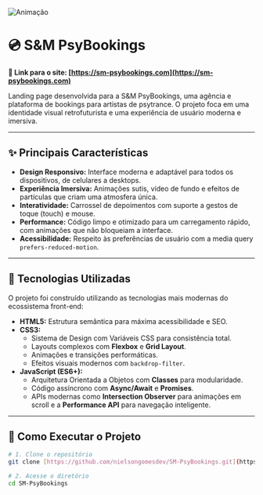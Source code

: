 ![Animação](https://github.com/user-attachments/assets/39234b4e-fffe-48c4-9c19-37c86029fbb3)

# 💿 S&M PsyBookings

**🔗 Link para o site: [https://sm-psybookings.com](https://sm-psybookings.com)**

Landing page desenvolvida para a S&M PsyBookings, uma agência e plataforma de bookings para artistas de psytrance. O projeto foca em uma identidade visual retrofuturista e uma experiência de usuário moderna e imersiva.

---

## ✨ Principais Características

* **Design Responsivo:** Interface moderna e adaptável para todos os dispositivos, de celulares a desktops.
* **Experiência Imersiva:** Animações sutis, vídeo de fundo e efeitos de partículas que criam uma atmosfera única.
* **Interatividade:** Carrossel de depoimentos com suporte a gestos de toque (touch) e mouse.
* **Performance:** Código limpo e otimizado para um carregamento rápido, com animações que não bloqueiam a interface.
* **Acessibilidade:** Respeito às preferências de usuário com a media query `prefers-reduced-motion`.

---

## 🚀 Tecnologias Utilizadas

O projeto foi construído utilizando as tecnologias mais modernas do ecossistema front-end:

* **HTML5:** Estrutura semântica para máxima acessibilidade e SEO.
* **CSS3:**
    * Sistema de Design com Variáveis CSS para consistência total.
    * Layouts complexos com **Flexbox** e **Grid Layout**.
    * Animações e transições performáticas.
    * Efeitos visuais modernos com `backdrop-filter`.
* **JavaScript (ES6+):**
    * Arquitetura Orientada a Objetos com **Classes** para modularidade.
    * Código assíncrono com **Async/Await** e **Promises**.
    * APIs modernas como **Intersection Observer** para animações em scroll e a **Performance API** para navegação inteligente.

---

## 📁 Como Executar o Projeto

```bash
# 1. Clone o repositório
git clone [https://github.com/nielsongomesdev/SM-PsyBookings.git](https://github.com/nielsongomesdev/SM-PsyBookings.git)

# 2. Acesse o diretório
cd SM-PsyBookings

